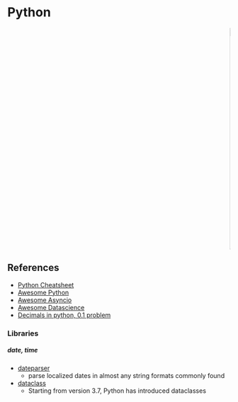 # Python

<marquee><img src="static/python_logo.png" width=500></marquee>

## References
- [Python Cheatsheet](https://github.com/gto76/python-cheatsheet)
- [Awesome Python](https://github.com/vinta/awesome-python#readme)
- [Awesome Asyncio](https://github.com/timofurrer/awesome-asyncio#readme)
- [Awesome Datascience](https://github.com/krzjoa/awesome-python-data-science#readme)
- [Decimals in python, 0.1 problem](https://medium.com/geekculture/decimals-in-python-the-0-1-problem-97772ddf2e16)


### Libraries

##### date, time
- [dateparser](https://dateparser.readthedocs.io/en/latest/)
  - parse localized dates in almost any string formats commonly found
- [dataclass]()
  - Starting from version 3.7, Python has introduced dataclasses


